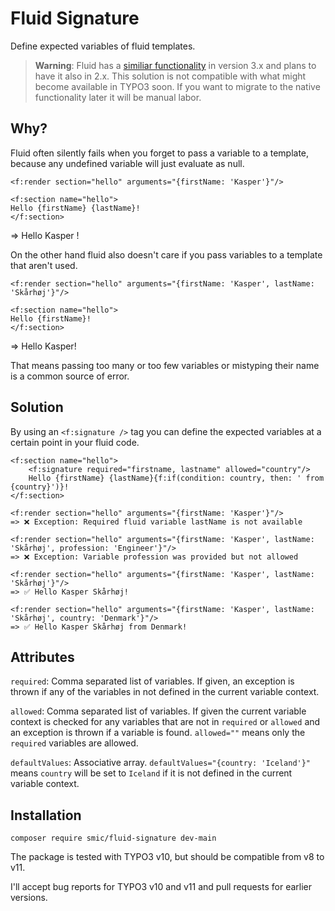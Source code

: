 # Fluid Signature

Define expected variables of fluid templates.

> **Warning**: 
> Fluid has a [similiar functionality](https://github.com/NamelessCoder/Fluid/blob/master/src/ViewHelpers/ParameterViewHelper.php) in version 3.x and plans to have it also in 2.x. This solution is not compatible with what might become available in TYPO3 soon. If you want to migrate to the native functionality later it will be manual labor.

## Why?

Fluid often silently fails when you forget to pass a variable to a template, because any undefined variable will just evaluate as null.

````
<f:render section="hello" arguments="{firstName: 'Kasper'}"/>

<f:section name="hello">
Hello {firstName} {lastName}!
</f:section>
````

=> Hello Kasper !

On the other hand fluid also doesn't care if you pass variables to a template that aren't used.

````
<f:render section="hello" arguments="{firstName: 'Kasper', lastName: 'Skårhøj'}"/>

<f:section name="hello">
Hello {firstName}!
</f:section>
````

=> Hello Kasper!

That means passing too many or too few variables or mistyping their name is a common source of error.

## Solution

By using an `<f:signature />` tag you can define the expected variables at a certain point in your fluid code.

````
<f:section name="hello">
    <f:signature required="firstname, lastname" allowed="country"/>
    Hello {firstName} {lastName}{f:if(condition: country, then: ' from {country}')}!
</f:section>

<f:render section="hello" arguments="{firstName: 'Kasper'}"/>
=> ❌ Exception: Required fluid variable lastName is not available

<f:render section="hello" arguments="{firstName: 'Kasper', lastName: 'Skårhøj', profession: 'Engineer'}"/>
=> ❌ Exception: Variable profession was provided but not allowed

<f:render section="hello" arguments="{firstName: 'Kasper', lastName: 'Skårhøj'}"/>
=> ✅ Hello Kasper Skårhøj!

<f:render section="hello" arguments="{firstName: 'Kasper', lastName: 'Skårhøj', country: 'Denmark'}"/>
=> ✅ Hello Kasper Skårhøj from Denmark!
````

## Attributes

`required`: Comma separated list of variables. If given, an exception is thrown if any of the variables in not defined in the current variable context.

`allowed`: Comma separated list of variables. If given the current variable context is checked for any variables that are not in `required` or `allowed` and an exception is thrown if a variable is found. `allowed=""` means only the `required` variables are allowed.

`defaultValues`: Associative array. `defaultValues="{country: 'Iceland'}"` means `country` will be set to `Iceland` if it is not defined in the current variable context.

## Installation

`composer require smic/fluid-signature dev-main`

The package is tested with TYPO3 v10, but should be compatible from v8 to v11.

I'll accept bug reports for TYPO3 v10 and v11 and pull requests for earlier versions.
